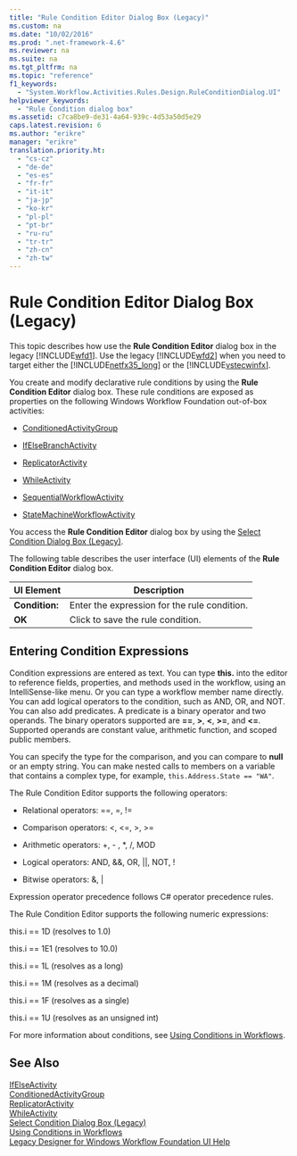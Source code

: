 ```yaml
---
title: "Rule Condition Editor Dialog Box (Legacy)"
ms.custom: na
ms.date: "10/02/2016"
ms.prod: ".net-framework-4.6"
ms.reviewer: na
ms.suite: na
ms.tgt_pltfrm: na
ms.topic: "reference"
f1_keywords: 
  - "System.Workflow.Activities.Rules.Design.RuleConditionDialog.UI"
helpviewer_keywords: 
  - "Rule Condition dialog box"
ms.assetid: c7ca8be9-de31-4a64-939c-4d53a50d5e29
caps.latest.revision: 6
ms.author: "erikre"
manager: "erikre"
translation.priority.ht: 
  - "cs-cz"
  - "de-de"
  - "es-es"
  - "fr-fr"
  - "it-it"
  - "ja-jp"
  - "ko-kr"
  - "pl-pl"
  - "pt-br"
  - "ru-ru"
  - "tr-tr"
  - "zh-cn"
  - "zh-tw"
---
```

# Rule Condition Editor Dialog Box (Legacy)
This topic describes how use the **Rule Condition Editor** dialog box in the legacy [!INCLUDE[wfd1](../workflowdesigner/includes/wfd1_md.md)]. Use the legacy [!INCLUDE[wfd2](../workflowdesigner/includes/wfd2_md.md)] when you need to target either the [!INCLUDE[netfx35_long](../workflowdesigner/includes/netfx35_long_md.md)] or the [!INCLUDE[vstecwinfx](../workflowdesigner/includes/vstecwinfx_md.md)].  
  
 You create and modify declarative rule conditions by using the **Rule Condition Editor** dialog box. These rule conditions are exposed as properties on the following Windows Workflow Foundation out-of-box activities:  
  
-   [ConditionedActivityGroup](http://go.microsoft.com/fwlink?LinkID=65017)  
  
-   [IfElseBranchActivity](http://go.microsoft.com/fwlink?LinkID=65034)  
  
-   [ReplicatorActivity](http://go.microsoft.com/fwlink?LinkID=65039)  
  
-   [WhileActivity](http://go.microsoft.com/fwlink?LinkID=65049)  
  
-   [SequentialWorkflowActivity](http://go.microsoft.com/fwlink?LinkID=65040)  
  
-   [StateMachineWorkflowActivity](http://go.microsoft.com/fwlink?LinkID=65045)  
  
 You access the **Rule Condition Editor** dialog box by using the [Select Condition Dialog Box (Legacy)](../workflowdesigner/select-condition-dialog-box--legacy-.md).  
  
 The following table describes the user interface (UI) elements of the **Rule Condition Editor** dialog box.  
  
|UI Element|Description|  
|----------------|-----------------|  
|**Condition:**|Enter the expression for the rule condition.|  
|**OK**|Click to save the rule condition.|  
  
## Entering Condition Expressions  
 Condition expressions are entered as text. You can type **this.** into the editor to reference fields, properties, and methods used in the workflow, using an IntelliSense-like menu. Or you can type a workflow member name directly. You can add logical operators to the condition, such as AND, OR, and NOT. You can also add predicates. A predicate is a binary operator and two operands. The binary operators supported are **==**, **>**, **\<**, **>=**, and **<=**. Supported operands are constant value, arithmetic function, and scoped public members.  
  
 You can specify the type for the comparison, and you can compare to **null** or an empty string. You can make nested calls to members on a variable that contains a complex type, for example, `this.Address.State == "WA"`.  
  
 The Rule Condition Editor supports the following operators:  
  
-   Relational operators: ==, =, !=  
  
-   Comparison operators: <, \<=, >, >=  
  
-   Arithmetic operators: +, - , *, /, MOD  
  
-   Logical operators: AND, &&, OR, &#124;&#124;, NOT, !  
  
-   Bitwise operators: &, &#124;  
  
 Expression operator precedence follows C# operator precedence rules.  
  
 The Rule Condition Editor supports the following numeric expressions:  
  
 this.i == 1D (resolves to 1.0)  
  
 this.i == 1E1 (resolves to 10.0)  
  
 this.i == 1L (resolves as a long)  
  
 this.i == 1M (resolves as a decimal)  
  
 this.i == 1F (resolves as a single)  
  
 this.i == 1U (resolves as an unsigned int)  
  
 For more information about conditions, see [Using Conditions in Workflows](http://go.microsoft.com/fwlink?LinkID=65009).  
  
## See Also  
 [IfElseActivity](http://go.microsoft.com/fwlink?LinkID=65033)   
 [ConditionedActivityGroup](http://go.microsoft.com/fwlink?LinkID=65017)   
 [ReplicatorActivity](http://go.microsoft.com/fwlink?LinkID=65039)   
 [WhileActivity](http://go.microsoft.com/fwlink?LinkID=65049)   
 [Select Condition Dialog Box (Legacy)](../workflowdesigner/select-condition-dialog-box--legacy-.md)   
 [Using Conditions in Workflows](http://go.microsoft.com/fwlink?LinkID=65009)   
 [Legacy Designer for Windows Workflow Foundation UI Help](../workflowdesigner/legacy-designer-for-windows-workflow-foundation-ui-help.md)